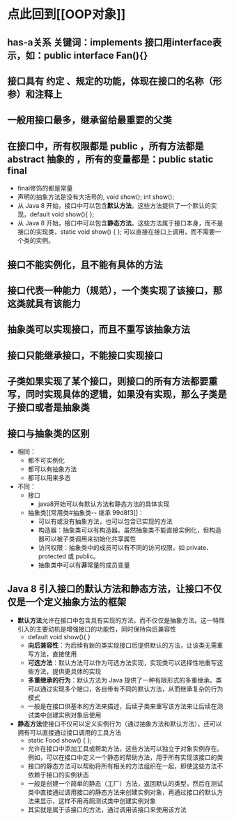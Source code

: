 # 点此回到[[OOP对象]]

## has-a关系      关键词：implements   接口用interface表示，如：public interface Fan(){}

## 接口具有  约定  、规定的功能，体现在接口的名称（形参）和注释上

## 一般用接口最多，继承留给最重要的父类

## 在接口中，所有权限都是    public   ，所有方法都是           abstract 抽象的 ，所有的变量都是：public static final
- final修饰的都是常量
- 声明的抽象方法是没有大括号的,  void show();    int show();
- 从 Java 8 开始，接口中可以包含**默认方法**。这些方法提供了一个默认的实现，default void show(){   };
- 从 Java 8 开始，接口中可以包含**静态方法**。这些方法属于接口本身，而不是接口的实现类，static void show() {  };      可以直接在接口上调用，而不需要一个类的实例。

## 接口不能实例化，且不能有具体的方法

## 接口代表一种能力（规范），一个类实现了该接口，那这类就具有该能力

## 抽象类可以实现接口，而且不重写该抽象方法

## 接口只能继承接口，不能接口实现接口

## 子类如果实现了某个接口，则接口的所有方法都要重写，同时实现具体的逻辑，如果没有实现，那么子类是子接口或者是抽象类

## 接口与抽象类的区别
- 相同：
	- 都不可实例化
	- 都可以有抽象方法
	- 都可以用来多态
- 不同：
	- 接口
		- java8开始可以有默认方法和静态方法的具体实现
	- 抽象类[[常用类#抽象类-- 继承 99d8f3]]：
		- 可以有或没有抽象方法，也可以包含已实现的方法
		- 构造器：抽象类可以有构造器。虽然抽象类不能直接实例化，但构造器可以被子类调用来初始化共享属性
		- 访问权限：抽象类中的成员可以有不同的访问权限，如 private、protected 或 public。
		- 抽象类中可以有**非**常量的成员变量


## Java 8 引入接口的默认方法和静态方法，让接口不仅仅是一个定义抽象方法的框架
- **默认方法**允许在接口中包含具有实现的方法，而不仅仅是抽象方法。这一特性引入的主要动机是增强接口的功能性，同时保持向后兼容性
	- default void show(){   }
	- **向后兼容性**：为后续有新的类实现接口后提供默认的方法，让该类无需重写方法，直接使用
	- **可选方法**：默认方法可以作为可选方法实现，实现类可以选择性地重写这些方法，提供更具体的实现
	- **多重继承的行为**：默认方法为 Java 提供了一种有限形式的多重继承。类可以通过实现多个接口，各自带有不同的默认方法，从而继承复杂的行为模式
	- 一般是在接口供基本的方法来描述，后续子类来重写该方法来让后续在测试类中创建实例对象后使用
- **静态方法**使接口不仅可以定义实例行为（通过抽象方法和默认方法），还可以拥有可以直接通过接口调用的工具方法
	- static Food show() {  };
	- 允许在接口中添加工具或帮助方法，这些方法可以独立于对象实例存在。例如，可以在接口中定义一个静态的帮助方法，用于所有实现该接口的类
	- 接口的静态方法可以帮助将所有相关的方法组织在一起，即使这些方法不依赖于接口的实例状态
	- 一般是创建一个简单的静态（工厂）方法，返回默认的类型，然后在测试类中直接通过调用接口的静态方法来创建实例对象，再通过接口的默认方法来显示，这样不用再厕测试类中创建实例对象
	- 其实就是属于该接口的方法，通过调用该接口来使用该方法
